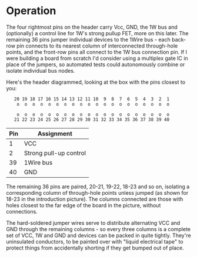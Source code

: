 # Operation

The four rightmost pins on the header carry Vcc, GND, the 1W bus and
(optionally) a control line for 1W's strong pullup FET, more on this later. The
remaining 36 pins jumper individual devices to the 1Wire bus - each back-row pin
connects to its nearest column of interconnected through-hole points, and the
front-row pins all connect to the 1W bus connection pin. If I were building a
board from scratch I'd consider using a multiplex gate IC in place of the
jumpers, so automated tests could autonomously combine or isolate individual bus
nodes.

Here's the header diagrammed, looking at the box with the pins closest to you:

```
   20 19 18 17 16 15 14 13 12 11 10  9  8  7  6  5  4  3  2  1
    o  o  o  o  o  o  o  o  o  o  o  o  o  o  o  o  o  o  o  o

    o  o  o  o  o  o  o  o  o  o  o  o  o  o  o  o  o  o  o  o
   21 22 23 24 25 26 27 28 29 30 31 32 33 34 35 36 37 38 39 40
```

| Pin | Assignment |
|-----|------------|
|   1 | VCC |
|   2 | Strong pull-up control |
|  39 | 1Wire bus |
| 40  | GND |

The remaining 36 pins are paired, 20-21, 19-22, 18-23 and so on, isolating a
corresponding column of through-hole points unless jumped (as shown for 18-23 in
the introduction picture). The columns connected are those with holes closest to the far edge
of the board in the picture, without connections.

The hard-soldered jumper wires serve to distribute alternating VCC and GND
through the remaining columns - so every three columns is a complete set of VCC,
1W and GND and devices can be packed in quite tightly. They're uninsulated
conductors, to be painted over with "liquid electrical tape" to protect things
from accidentally shorting if they get bumped out of place.



